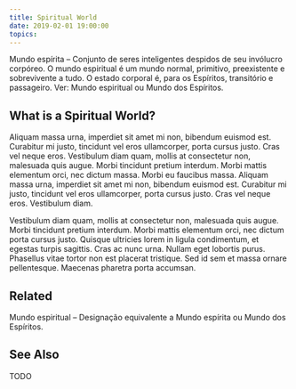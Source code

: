 ```yaml
---
title: Spiritual World
date: 2019-02-01 19:00:00
topics:
---
```


Mundo espírita – Conjunto de seres inteligentes despidos de seu invólucro corpóreo. O mundo espiritual é um mundo normal, primitivo, preexistente e sobrevivente a tudo. O estado corporal é, para os Espíritos, transitório e passageiro. Ver: Mundo espiritual ou Mundo dos Espíritos.

## What is a Spiritual World?
Aliquam massa urna, imperdiet sit amet mi non, bibendum euismod est. Curabitur mi justo, tincidunt vel eros ullamcorper, porta cursus justo. Cras vel neque eros. Vestibulum diam quam, mollis at consectetur non, malesuada quis augue. Morbi tincidunt pretium interdum. Morbi mattis elementum orci, nec dictum massa. Morbi eu faucibus massa. Aliquam massa urna, imperdiet sit amet mi non, bibendum euismod est. Curabitur mi justo, tincidunt vel eros ullamcorper, porta cursus justo. Cras vel neque eros. Vestibulum diam.

Vestibulum diam quam, mollis at consectetur non, malesuada quis augue. Morbi tincidunt pretium interdum. Morbi mattis elementum orci, nec dictum porta cursus justo. Quisque ultricies lorem in ligula condimentum, et egestas turpis sagittis. Cras ac nunc urna. Nullam eget lobortis purus. Phasellus vitae tortor non est placerat tristique. Sed id sem et massa ornare pellentesque. Maecenas pharetra porta accumsan.

## Related
Mundo espiritual – Designação equivalente a Mundo espírita ou Mundo dos Espíritos.

## See Also 
TODO
